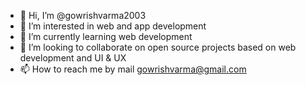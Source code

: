 - 👋 Hi, I’m @gowrishvarma2003
- 👀 I’m interested in web and app development
- 🌱 I’m currently learning web development
- 💞️ I’m looking to collaborate on open source projects based on web development and UI & UX
- 📫 How to reach me by mail gowrishvarma@gmail.com

<!---
gowrishvarma2003/gowrishvarma2003 is a ✨ special ✨ repository because its `README.md` (this file) appears on your GitHub profile.
You can click the Preview link to take a look at your changes.
--->

